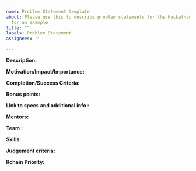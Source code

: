 ```yaml
---
name: Problem Statement template
about: Please use this to describe problem statements for the Hackathon. Look at https://github.com/rchain/hackathon-2020/issues/18
  for an example
title: ""
labels: Problem Statement
assignees: ''

---
```


**Description:**


**Motivation/Impact/Importance:**


**Completion/Success Criteria:**


**Bonus points:**


**Link to specs and additional info :**


**Mentors:**


**Team :**


**Skills:**



**Judgement criteria:**



**Rchain Priority:**
